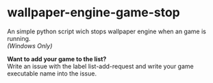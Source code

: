 # wallpaper-engine-game-stop
An simple python script wich stops wallpaper engine when an game is running.  
*(Windows Only)*

**Want to add your game to the list?**  
Write an issue with the label list-add-request and write your game executable name into the issue.
